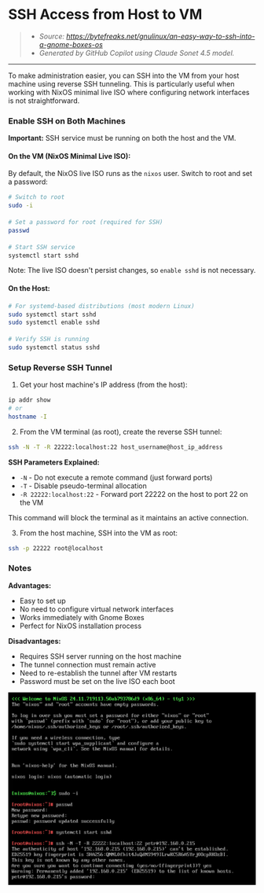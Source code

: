 # SSH Access from Host to VM

> - _Source: https://bytefreaks.net/gnulinux/an-easy-way-to-ssh-into-a-gnome-boxes-os_
> - _Generated by GitHub Copilot using Claude Sonet 4.5 model._

---

To make administration easier, you can SSH into the VM from your host machine using reverse SSH tunneling. This is particularly useful when working with NixOS minimal live ISO where configuring network interfaces is not straightforward.

### Enable SSH on Both Machines

**Important:** SSH service must be running on both the host and the VM.

#### On the VM (NixOS Minimal Live ISO):

By default, the NixOS live ISO runs as the `nixos` user. Switch to root and set a password:

```bash
# Switch to root
sudo -i

# Set a password for root (required for SSH)
passwd

# Start SSH service
systemctl start sshd
```

Note: The live ISO doesn't persist changes, so `enable sshd` is not necessary.

#### On the Host:
```bash
# For systemd-based distributions (most modern Linux)
sudo systemctl start sshd
sudo systemctl enable sshd

# Verify SSH is running
sudo systemctl status sshd
```

### Setup Reverse SSH Tunnel

1. Get your host machine's IP address (from the host):
```bash
ip addr show
# or
hostname -I
```

2. From the VM terminal (as root), create the reverse SSH tunnel:
```bash
ssh -N -T -R 22222:localhost:22 host_username@host_ip_address
```

**SSH Parameters Explained:**
- `-N` - Do not execute a remote command (just forward ports)
- `-T` - Disable pseudo-terminal allocation
- `-R 22222:localhost:22` - Forward port 22222 on the host to port 22 on the VM

This command will block the terminal as it maintains an active connection.

3. From the host machine, SSH into the VM as root:
```bash
ssh -p 22222 root@localhost
```

### Notes

**Advantages:**
- Easy to set up
- No need to configure virtual network interfaces
- Works immediately with Gnome Boxes
- Perfect for NixOS installation process

**Disadvantages:**
- Requires SSH server running on the host machine
- The tunnel connection must remain active
- Need to re-establish the tunnel after VM restarts
- Password must be set on the live ISO each boot

![alt text](image-2.png)
